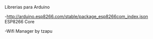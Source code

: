 Librerias para Arduino

-http://arduino.esp8266.com/stable/package_esp8266com_index.json ESP8266 Core

-Wifi Manager by tzapu
